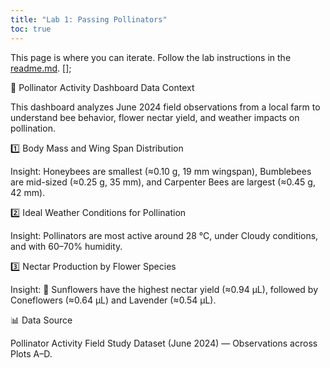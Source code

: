 ```yaml
---
title: "Lab 1: Passing Pollinators"
toc: true
---
```


This page is where you can iterate. Follow the lab instructions in the [readme.md](/README.md).
[];

🐝 Pollinator Activity Dashboard
Data Context

This dashboard analyzes June 2024 field observations from a local farm to understand bee behavior, flower nectar yield, and weather impacts on pollination.

1️⃣ Body Mass and Wing Span Distribution
<div id="mass_wingspan"></div>

Insight:
Honeybees are smallest (≈0.10 g, 19 mm wingspan), Bumblebees are mid-sized (≈0.25 g, 35 mm), and Carpenter Bees are largest (≈0.45 g, 42 mm).

2️⃣ Ideal Weather Conditions for Pollination
<div id="weather_trends"></div>

Insight:
Pollinators are most active around 28 °C, under Cloudy conditions, and with 60–70% humidity.

3️⃣ Nectar Production by Flower Species
<div id="nectar_chart"></div>

Insight:
🌻 Sunflowers have the highest nectar yield (≈0.94 μL), followed by Coneflowers (≈0.64 μL) and Lavender (≈0.54 μL).

📊 Data Source

Pollinator Activity Field Study Dataset (June 2024) — Observations across Plots A–D.

<script src="https://cdn.plot.ly/plotly-latest.min.js"></script> <script> // ---------- Body Mass & Wing Span ---------- var trace1 = { x: ['Honeybee','Bumblebee','Carpenter Bee'], y: [0.10, 0.25, 0.45], name: 'Avg Body Mass (g)', type: 'bar' }; var trace2 = { x: ['Honeybee','Bumblebee','Carpenter Bee'], y: [19.0, 34.8, 42.3], name: 'Avg Wing Span (mm)', type: 'bar', yaxis: 'y2' }; Plotly.newPlot('mass_wingspan', [trace1, trace2], { title: 'Body Mass & Wing Span by Pollinator Species', yaxis: { title: 'Body Mass (g)' }, yaxis2: { title: 'Wing Span (mm)', overlaying: 'y', side: 'right' }, barmode: 'group' }); // ---------- Weather Trends ---------- var trace3 = { x: [16,18,20,22,24,26,28,30], y: [3.27,3.00,4.01,5.34,5.92,6.49,12.04,0], name: 'Visits vs Temperature', mode: 'lines+markers' }; var trace4 = { x: ['Cloudy','Partly Cloudy','Sunny'], y: [6.17,5.30,4.60], name: 'Visits by Weather Condition', type: 'bar', marker: {opacity: 0.6} }; var trace5 = { x: ['60–70%','70–80%','80–90%'], y: [5.86,5.03,5.31], name: 'Visits by Humidity', type: 'bar' }; Plotly.newPlot('weather_trends', [trace3, trace4, trace5], { title: 'Pollinator Activity vs Weather Conditions', xaxis: { title: 'Temperature (°C) / Condition / Humidity' }, yaxis: { title: 'Avg Visit Count' } }); // ---------- Nectar Production ---------- var trace6 = { x: ['Sunflower','Coneflower','Lavender'], y: [0.94,0.64,0.54], type: 'bar', marker: { color: ['#f6c700','#e58aff','#c1a3ff'] } }; Plotly.newPlot('nectar_chart', [trace6], { title: 'Average Nectar Production per Flower Species', yaxis: { title: 'Nectar Production (μL)' } }); </script>